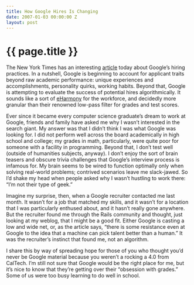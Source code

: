 ```yaml
---
title: How Google Hires Is Changing
date: 2007-01-03 00:00:00 Z
layout: post
---
```


{{ page.title }}
================

The New York Times has an interesting [article](http://www.nytimes.com/2007/01/03/technology/03google.html) today about Google’s hiring practices. In a nutshell, Google is beginning to account for applicant traits beyond raw academic performance: unique experiences and accomplishments, personality quirks, working habits. Beyond that, Google is attempting to evaluate the success of potential hires algorithmically. It sounds like a sort of [eHarmony](http://www.eharmony.com) for the workforce, and decidedly more granular than their renowned low-pass filter for grades and test scores.

Ever since it became every computer science graduate’s dream to work at Google, friends and family have asked me why I wasn’t interested in the search giant. My answer was that I didn’t think I was what Google was looking for. I did not perform well across the board academically in high school and college; my grades in math, particularly, were quite poor for someone with a facility in programming. Beyond that, I don’t test well (outside of humanities subjects, anyway). I don’t enjoy the sort of brain teasers and obscure trivia challenges that Google’s interview process is infamous for. My brain seems to be wired to function optimally only when solving real-world problems; contrived scenarios leave me slack-jawed. So I’d shake my head when people asked why I wasn’t hustling to work there: “I’m not their type of geek.”

Imagine my surprise, then, when a Google recruiter contacted me last month. It wasn’t for a job that matched my skills, and it wasn’t for a location that I was particularly enthused about, and it hasn’t really gone anywhere. But the recruiter found me through the Rails community and thought, just looking at my weblog, that I might be a good fit. Either Google is casting a low and wide net, or, as the article says, “there is some resistance even at Google to the idea that a machine can pick talent better than a human.” It was the recruiter’s instinct that found me, not an algorithm.

I share this by way of spreading hope for those of you who thought you’d never be Google material because you weren’t a rocking a 4.0 from CalTech. I’m still not sure that Google would be the right place for me, but it’s nice to know that they’re getting over their “obsession with grades.”
Some of us were too busy learning to do well in school.
